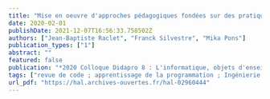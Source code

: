 ```yaml
---
title: "Mise en oeuvre d'approches pédagogiques fondées sur des pratiques de l'industrie du logiciel pour l'apprentissage de la programmation"
date: 2020-02-01
publishDate: 2021-12-07T16:56:33.758502Z
authors: ["Jean-Baptiste Raclet", "Franck Silvestre", "Mika Pons"]
publication_types: ["1"]
abstract: ""
featured: false
publication: "*2020 Colloque Didapro 8 : L'informatique, objets d'enseignements (DidaSTIC 2020)*"
tags: ["revue de code ; apprentissage de la programmation ; Ingénierie logiciel ; conception guidée par les tests"]
url_pdf: "https://hal.archives-ouvertes.fr/hal-02960444"
---
```


